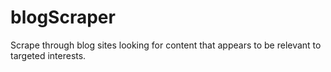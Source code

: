 # blogScraper
Scrape through blog sites looking for content that appears to be relevant to targeted interests.
